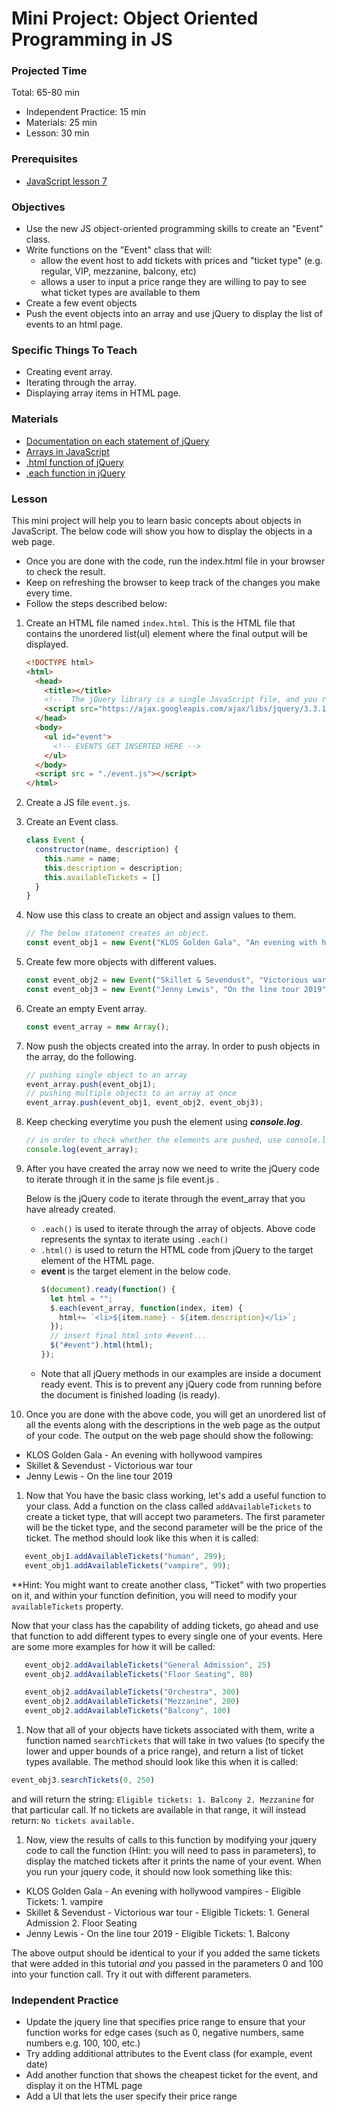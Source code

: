 # Mini Project: Object Oriented Programming in JS

### Projected Time

Total: 65-80 min
- Independent Practice: 15 min
- Materials: 25 min
- Lesson: 30 min

### Prerequisites

- [JavaScript lesson 7](../javascript/javascript-7-oop.md)


### Objectives

- Use the new JS object-oriented programming skills to create an "Event" class.
- Write functions on the "Event" class that will:
   - allow the event host to add tickets with prices and "ticket type" (e.g. regular, VIP, mezzanine, balcony, etc)
   - allows a user to input a price range they are willing to pay to see what ticket types are available to them
- Create a few event objects
- Push the event objects into an array and use jQuery to display the list of events to an html page.

### Specific Things To Teach

- Creating event array.
- Iterating through the array.
- Displaying array items in HTML page.

### Materials

- [Documentation on each statement of jQuery](http://api.jquery.com/jquery.each/)
- [Arrays in JavaScript](https://developer.mozilla.org/en-US/docs/Web/JavaScript/Reference/Global_Objects/Array)
- [.html function of jQuery](http://api.jquery.com/html/)
- [.each function in jQuery](http://api.jquery.com/jquery.each/)

### Lesson

This mini project will help you to learn basic concepts about objects in JavaScript. The below code will show you how to display the objects in a web page.
- Once you are done with the code, run the index.html file in your browser to check the result.
- Keep on refreshing the browser to keep track of the changes you make every time.
- Follow the steps described below:

1. Create an HTML file named `index.html`. This is the HTML file that contains the unordered list(ul) element where the final output will be displayed.
   ```html
   <!DOCTYPE html>
   <html>
     <head>
       <title></title>
       <!--  The jQuery library is a single JavaScript file, and you reference it with the HTML.-->
       <script src="https://ajax.googleapis.com/ajax/libs/jquery/3.3.1/jquery.min.js"></script>
     </head>
     <body>
       <ul id="event">
         <!-- EVENTS GET INSERTED HERE -->
       </ul>
     </body>
     <script src = "./event.js"></script>
   </html>
   ```
1. Create a JS file `event.js`.

1. Create an Event class.
    ```javascript
    class Event {
      constructor(name, description) {
        this.name = name;
        this.description = description;
        this.availableTickets = []
      }
    }
    ```
1. Now use this class to create an object and assign values to them.
   ```javascript
   // The below statement creates an object.
   const event_obj1 = new Event("KLOS Golden Gala", "An evening with hollywood vampires");
   ```
1. Create few more objects with different values.
   ```javascript
   const event_obj2 = new Event("Skillet & Sevendust", "Victorious war tour");
   const event_obj3 = new Event("Jenny Lewis", "On the line tour 2019");
   ```
1. Create an empty Event array.
   ```javascript
   const event_array = new Array();
   ```
1. Now push the objects created into the array. In order to push objects in the array, do the following.
   ```javascript
   // pushing single object to an array
   event_array.push(event_obj1);
   // pushing multiple objects to an array at once
   event_array.push(event_obj1, event_obj2, event_obj3);
   ```
1. Keep checking everytime you push the element using ***console.log***.
   ```javascript
   // in order to check whether the elements are pushed, use console.log
   console.log(event_array);
   ```

1. After you have created the array now we need to write the jQuery code to iterate through it in the same js file event.js .
  
   Below is the jQuery code to iterate through the event_array that you have already created.
    - `.each()` is used to iterate through the array of objects. Above code represents the syntax to iterate using `.each()`
    - `.html()` is used to return the HTML code from jQuery to the target element of the HTML page.
    - **event** is the target element in the below code.
      ```javascript
      $(document).ready(function() {
        let html = "";
        $.each(event_array, function(index, item) {
          html+= `<li>${item.name} - ${item.description}</li>`;
        });
        // insert final html into #event...
        $("#event").html(html);
      });
      ```
   + Note that all jQuery methods in our examples are inside a document ready event. This is to prevent any jQuery code from running before the document is finished loading (is ready).


1. Once you are done with the above code, you will get an unordered list of all the events along with the descriptions in the web page as the output of your code. The output on the web page should show the following:
- KLOS Golden Gala - An evening with hollywood vampires
- Skillet & Sevendust - Victorious war tour
- Jenny Lewis - On the line tour 2019

1. Now that You have the basic class working, let's add a useful function to your class. Add a function on the class called `addAvailableTickets` to create a ticket type, that will accept two parameters. The first parameter will be the ticket type, and the second parameter will be the price of the ticket. The method should look like this when it is called:
```javascript
   event_obj1.addAvailableTickets("human", 299);
   event_obj1.addAvailableTickets("vampire", 99);
```
\**Hint: You might want to create another class, "Ticket" with two properties on it, and within your function definition, you will need to modify your `availableTickets` property.

Now that your class has the capability of adding tickets, go ahead and use that function to add different types to every single one of your events. Here are some more examples for how it will be called:
```javascript
   event_obj2.addAvailableTickets("General Admission", 25)
   event_obj2.addAvailableTickets("Floor Seating", 80)

   event_obj2.addAvailableTickets("Orchestra", 300)
   event_obj2.addAvailableTickets("Mezzanine", 200)
   event_obj2.addAvailableTickets("Balcony", 100)
```
1. Now that all of your objects have tickets associated with them, write a function named `searchTickets` that will take in two values (to specify the lower and upper bounds of a price range), and return a list of ticket types available. The method should look like this when it is called:
```javascript
event_obj3.searchTickets(0, 250)
```
and will return the string: `Eligible tickets: 1. Balcony 2. Mezzanine` for that particular call. If no tickets are available in that range, it will instead return: `No tickets available.`
1. Now, view the results of calls to this function by modifying your jquery code to call the function (Hint: you will need to pass in parameters), to display the matched tickets after it prints the name of your event. When you run your jquery code, it should now look something like this:
- KLOS Golden Gala - An evening with hollywood vampires - Eligible Tickets: 1. vampire
- Skillet & Sevendust - Victorious war tour - Eligible Tickets: 1. General Admission 2. Floor Seating
- Jenny Lewis - On the line tour 2019 - Eligible Tickets: 1. Balcony

The above output should be identical to your if you added the same tickets that were added in this tutorial _and_ you passed in the parameters 0 and 100 into your function call. Try it out with different parameters.

### Independent Practice

- Update the jquery line that specifies price range to ensure that your function works for edge cases (such as 0, negative numbers, same numbers e.g. 100, 100, etc.)
- Try adding additional attributes to the Event class (for example, event date) 
- Add another function that shows the cheapest ticket for the event, and display it on the HTML page
- Add a UI that lets the user specify their price range
